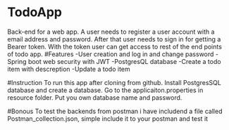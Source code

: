 # TodoApp
Back-end for a web app. A user needs to register a  user account with a email address and password. 
After that user needs to sign in for getting a Bearer token. With the token user can get access to rest of the end points of todo app. 
#Features
-User creation and log in and change password
-Spring boot web security with JWT 
-PostgresQL database
-Create a todo item with descreption 
-Update a todo item

#Instruction 
To run this app after cloning from github. Install PostgresSQL database and create a database. 
Go to the applicaiton.properties in resource folder. Put you own database name and password.

#Bonous
To test the backends from postman i have includend a file called Postman_collection.json, simple include it to your postman and test it

